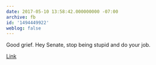 ```yaml
---
date: 2017-05-10 13:58:42.000000000 -07:00
archive: fb
id: '1494449922'
weblog: false
---
```


Good grief. Hey Senate, stop being stupid and do your job. 

[Link](http://m.motherjones.com/politics/2017/05/senator-angus-king-has-found-new-job-james-comey)

